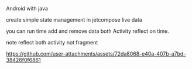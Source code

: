 Android with java

create simple state management in jetcompose live data

you can run time add and remove data both Activity reflect on time.

note reflect both activity not fragment



https://github.com/user-attachments/assets/72da8068-e40a-407b-a7bd-38426f0f6861

